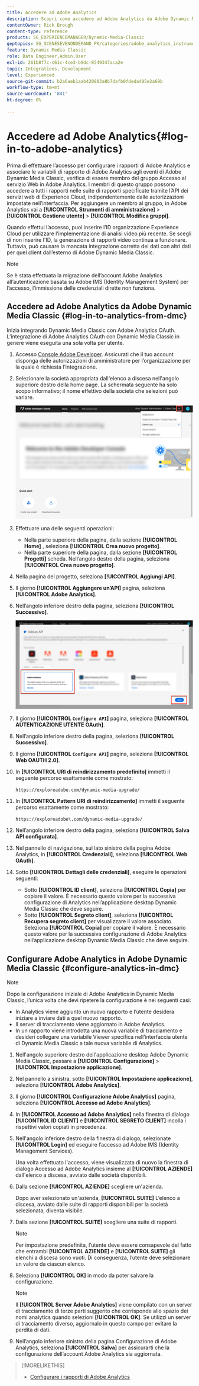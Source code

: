 ```yaml
---
title: Accedere ad Adobe Analytics
description: Scopri come accedere ad Adobe Analytics da Adobe Dynamic Media Classic.
contentOwner: Rick Brough
content-type: reference
products: SG_EXPERIENCEMANAGER/Dynamic-Media-Classic
geptopics: SG_SCENESEVENONDEMAND_PK/categories/adobe_analytics_instrumentation_kit
feature: Dynamic Media Classic
role: Data Engineer,Admin,User
exl-id: 261b8f7c-c61c-4ce3-b9dc-8549347aca2e
topic: Integrations, Development
level: Experienced
source-git-commit: b2a6aeb1aab420803a8b7dafb0fdeda495e2a69b
workflow-type: tm+mt
source-wordcount: '841'
ht-degree: 0%

---
```


# Accedere ad Adobe Analytics{#log-in-to-adobe-analytics}

Prima di effettuare l’accesso per configurare i rapporti di Adobe Analytics e associare le variabili di rapporto di Adobe Analytics agli eventi di Adobe Dynamic Media Classic, verifica di essere membro del gruppo Accesso al servizio Web in Adobe Analytics. I membri di questo gruppo possono accedere a tutti i rapporti nelle suite di rapporti specificate tramite l’API dei servizi web di Experience Cloud, indipendentemente dalle autorizzazioni impostate nell’interfaccia. Per aggiungere un membro al gruppo, in Adobe Analytics vai a **[!UICONTROL Strumenti di amministrazione]** > **[!UICONTROL Gestione utente]** > **[!UICONTROL Modifica gruppi]**.

Quando effettui l’accesso, puoi inserire l’ID organizzazione Experience Cloud per utilizzare l’implementazione di analisi video più recente. Se scegli di non inserire l&#39;ID, la generazione di rapporti video continua a funzionare. Tuttavia, può causare la mancata integrazione corretta dei dati con altri dati per quel client dall’esterno di Adobe Dynamic Media Classic.

>[!NOTE]
>
>Se è stata effettuata la migrazione dell’account Adobe Analytics all’autenticazione basata su Adobe IMS (Identity Management System) per l’accesso, l’immissione delle credenziali dirette non funziona.

## Accedere ad Adobe Analytics da Adobe Dynamic Media Classic {#log-in-to-analytics-from-dmc}

Inizia integrando Dynamic Media Classic con Adobe Analytics OAuth. L’integrazione di Adobe Analytics OAuth con Dynamic Media Classic in genere viene eseguita una sola volta per utente.

1. Accesso [Console Adobe Developer](https://developer.adobe.com/console). Assicurati che il tuo account disponga delle autorizzazioni di amministratore per l’organizzazione per la quale è richiesta l’integrazione.
1. Selezionare la società appropriata dall&#39;elenco a discesa nell&#39;angolo superiore destro della home page. La schermata seguente ha solo scopo informativo; il nome effettivo della società che selezioni può variare.

   ![Crea un nuovo progetto](assets/analytics-oauth1.png)

1. Effettuare una delle seguenti operazioni:

   * Nella parte superiore della pagina, dalla sezione **[!UICONTROL Home]** , seleziona **[!UICONTROL Crea nuovo progetto]**.
   * Nella parte superiore della pagina, dalla sezione **[!UICONTROL Progetti]** scheda. Nell’angolo destro della pagina, seleziona **[!UICONTROL Crea nuovo progetto]**.

1. Nella pagina del progetto, seleziona **[!UICONTROL Aggiungi API]**.
1. Il giorno **[!UICONTROL Aggiungere un’API]** pagina, seleziona **[!UICONTROL Adobe Analytics]**.
1. Nell’angolo inferiore destro della pagina, seleziona **[!UICONTROL Successivo]**.

   ![Aggiungere un’API](assets/analytics-oauth2.png)

1. Il giorno **[!UICONTROL `Configure API`]** pagina, seleziona **[!UICONTROL AUTENTICAZIONE UTENTE OAuth]**.
1. Nell’angolo inferiore destro della pagina, seleziona **[!UICONTROL Successivo]**.
1. Il giorno **[!UICONTROL `Configure API`]** pagina, seleziona **[!UICONTROL Web OAUTH 2.0]**.
1. In **[!UICONTROL URI di reindirizzamento predefinito]** immetti il seguente percorso esattamente come mostrato:

   `https://exploreadobe.com/dynamic-media-upgrade/`

1. In **[!UICONTROL Pattern URI di reindirizzamento]** immetti il seguente percorso esattamente come mostrato:

   `https://exploreadobe\.com/dynamic-media-upgrade/`

1. Nell’angolo inferiore destro della pagina, seleziona **[!UICONTROL Salva API configurata]**.
1. Nel pannello di navigazione, sul lato sinistro della pagina Adobe Analytics, in **[!UICONTROL Credenziali]**, seleziona **[!UICONTROL Web OAuth]**.
1. Sotto **[!UICONTROL Dettagli delle credenziali]**, eseguire le operazioni seguenti:
   * Sotto **[!UICONTROL ID client]**, seleziona **[!UICONTROL Copia]** per copiare il valore. È necessario questo valore per la successiva configurazione di Analytics nell’applicazione desktop Dynamic Media Classic che deve seguire.
   * Sotto **[!UICONTROL Segreto client]**, seleziona **[!UICONTROL Recupera segreto client]** per visualizzare il valore associato. Seleziona **[!UICONTROL Copia]** per copiare il valore. È necessario questo valore per la successiva configurazione di Adobe Analytics nell’applicazione desktop Dynamic Media Classic che deve seguire.

## Configurare Adobe Analytics in Adobe Dynamic Media Classic {#configure-analytics-in-dmc}

>[!NOTE]
>
>Dopo la configurazione iniziale di Adobe Analytics in Dynamic Media Classic, l’unica volta che devi ripetere la configurazione è nei seguenti casi:
>
>* In Analytics viene aggiunto un nuovo rapporto e l’utente desidera iniziare a inviare dati a quel nuovo rapporto.
>* Il server di tracciamento viene aggiornato in Adobe Analytics.
>* In un rapporto viene introdotta una nuova variabile di tracciamento e desideri collegare una variabile Viewer specifica nell’interfaccia utente di Dynamic Media Classic a tale nuova variabile di Analytics.
>

1. Nell&#39;angolo superiore destro dell&#39;applicazione desktop Adobe Dynamic Media Classic, passare a **[!UICONTROL Configurazione]** > **[!UICONTROL Impostazione applicazione]**.
1. Nel pannello a sinistra, sotto **[!UICONTROL Impostazione applicazione]**, seleziona **[!UICONTROL Adobe Analytics]**.
1. Il giorno **[!UICONTROL Configurazione Adobe Analytics]** pagina, seleziona **[!UICONTROL Accesso ad Adobe Analytics]**.
1. In **[!UICONTROL Accesso ad Adobe Analytics]** nella finestra di dialogo **[!UICONTROL ID CLIENT]** e **[!UICONTROL SEGRETO CLIENT]** incolla i rispettivi valori copiati in precedenza.
1. Nell&#39;angolo inferiore destro della finestra di dialogo, selezionate **[!UICONTROL Login]** ed eseguire l’accesso ad Adobe IMS (Identity Management Services).

   Una volta effettuato l&#39;accesso, viene visualizzata di nuovo la finestra di dialogo Accesso ad Adobe Analytics insieme al **[!UICONTROL AZIENDE]** dall&#39;elenco a discesa, avviato dalle società disponibili.

1. Dalla sezione **[!UICONTROL AZIENDE]** scegliere un&#39;azienda.

   Dopo aver selezionato un&#39;azienda, **[!UICONTROL SUITE]** L’elenco a discesa, avviato dalle suite di rapporti disponibili per la società selezionata, diventa visibile.

1. Dalla sezione **[!UICONTROL SUITE]** scegliere una suite di rapporti.

   >[!NOTE]
   >
   >Per impostazione predefinita, l’utente deve essere consapevole del fatto che entrambi **[!UICONTROL AZIENDE]** e **[!UICONTROL SUITE]** gli elenchi a discesa sono vuoti. Di conseguenza, l’utente deve selezionare un valore da ciascun elenco.

1. Seleziona **[!UICONTROL OK]** in modo da poter salvare la configurazione.

   >[!NOTE]
   >
   >Il **[!UICONTROL Server Adobe Analytics]** viene compilato con un server di tracciamento di terze parti suggerito che corrisponde allo spazio dei nomi analytics quando selezioni **[!UICONTROL OK]**. Se utilizzi un server di tracciamento diverso, aggiornalo in questo campo per evitare la perdita di dati.

1. Nell’angolo inferiore sinistro della pagina Configurazione di Adobe Analytics, seleziona **[!UICONTROL Salva]** per assicurarti che la configurazione dell’account Adobe Analytics sia aggiornata.

>[!MORELIKETHIS]
>
>* [Configurare i rapporti di Adobe Analytics](configuring-analytics-reports.md#configuring_adobe_analytics_reports)
